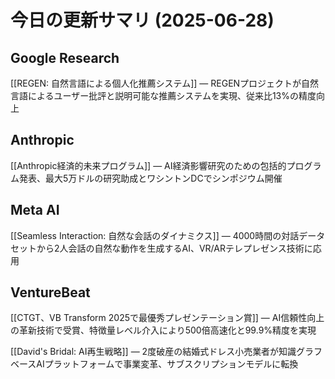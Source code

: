 # 今日の更新サマリ (2025-06-28)

## Google Research
[[REGEN: 自然言語による個人化推薦システム]] — REGENプロジェクトが自然言語によるユーザー批評と説明可能な推薦システムを実現、従来比13%の精度向上

## Anthropic
[[Anthropic経済的未来プログラム]] — AI経済影響研究のための包括的プログラム発表、最大5万ドルの研究助成とワシントンDCでシンポジウム開催

## Meta AI
[[Seamless Interaction: 自然な会話のダイナミクス]] — 4000時間の対話データセットから2人会話の自然な動作を生成するAI、VR/ARテレプレゼンス技術に応用

## VentureBeat
[[CTGT、VB Transform 2025で最優秀プレゼンテーション賞]] — AI信頼性向上の革新技術で受賞、特徴量レベル介入により500倍高速化と99.9%精度を実現

[[David's Bridal: AI再生戦略]] — 2度破産の結婚式ドレス小売業者が知識グラフベースAIプラットフォームで事業変革、サブスクリプションモデルに転換
